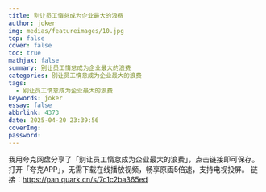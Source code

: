 ```yaml
---
title: 别让员工惰怠成为企业最大的浪费
author: joker
img: medias/featureimages/10.jpg
top: false
cover: false
toc: true
mathjax: false
summary: 别让员工惰怠成为企业最大的浪费
categories: 别让员工惰怠成为企业最大的浪费
tags:
  - 别让员工惰怠成为企业最大的浪费
keywords: joker
essay: false
abbrlink: 4373
date: 2025-04-20 23:39:56
coverImg:
password:
---
```


我用夸克网盘分享了「别让员工惰怠成为企业最大的浪费」，点击链接即可保存。打开「夸克APP」，无需下载在线播放视频，畅享原画5倍速，支持电视投屏。
链接：https://pan.quark.cn/s/7c1c2ba365ed
